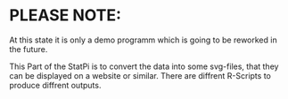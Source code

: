 # PLEASE NOTE: 
At this state it is only a demo programm which is going to be reworked in the future.

This Part of the StatPi is to convert the data into some svg-files, that they can be displayed on a website or similar.
There are diffrent R-Scripts to produce diffrent outputs.
